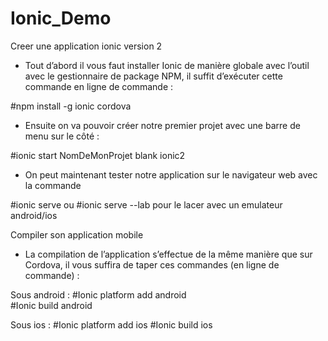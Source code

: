 # Ionic_Demo

Creer une application ionic version 2

  - Tout d’abord il vous faut installer Ionic de manière globale avec l’outil avec le gestionnaire de package NPM, il suffit d’exécuter cette commande en ligne de commande :
  
  #npm install -g ionic cordova
 
 - Ensuite on va pouvoir créer notre premier projet avec une barre de menu sur le côté :
 
  #ionic start NomDeMonProjet blank ionic2
  
 - On peut maintenant tester notre application sur le navigateur web avec la commande
 
  #ionic serve ou #ionic serve --lab pour le lacer avec un emulateur android/ios
  
Compiler son application mobile

  - La compilation de l’application s’effectue de la même manière que sur Cordova, il vous suffira de taper ces commandes (en ligne de commande) :
  
  Sous android : 
  #Ionic platform add android  
  #Ionic build android
  
  Sous ios :
  #Ionic platform add ios 
  #Ionic build ios
  
